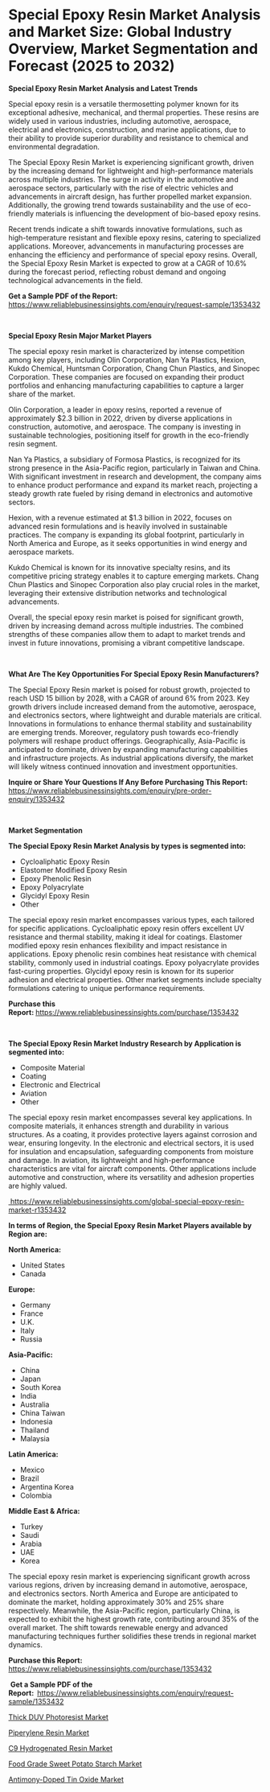 <p><h1>Special Epoxy Resin Market Analysis and Market Size: Global Industry Overview, Market Segmentation and Forecast (2025 to 2032)</h1></p><p><strong>Special Epoxy Resin Market Analysis and Latest Trends</strong></p>
<p><p>Special epoxy resin is a versatile thermosetting polymer known for its exceptional adhesive, mechanical, and thermal properties. These resins are widely used in various industries, including automotive, aerospace, electrical and electronics, construction, and marine applications, due to their ability to provide superior durability and resistance to chemical and environmental degradation.</p><p>The Special Epoxy Resin Market is experiencing significant growth, driven by the increasing demand for lightweight and high-performance materials across multiple industries. The surge in activity in the automotive and aerospace sectors, particularly with the rise of electric vehicles and advancements in aircraft design, has further propelled market expansion. Additionally, the growing trend towards sustainability and the use of eco-friendly materials is influencing the development of bio-based epoxy resins.</p><p>Recent trends indicate a shift towards innovative formulations, such as high-temperature resistant and flexible epoxy resins, catering to specialized applications. Moreover, advancements in manufacturing processes are enhancing the efficiency and performance of special epoxy resins. Overall, the Special Epoxy Resin Market is expected to grow at a CAGR of 10.6% during the forecast period, reflecting robust demand and ongoing technological advancements in the field.</p></p>
<p><strong>Get a Sample PDF of the Report:&nbsp;</strong> <a href="https://www.reliablebusinessinsights.com/enquiry/request-sample/1353432?utm_campaign=1117&utm_medium=2&utm_source=Github&utm_content=ia&utm_term=03042025&utm_id=special-epoxy-resin">https://www.reliablebusinessinsights.com/enquiry/request-sample/1353432</a></p>
<p>&nbsp;</p>
<p><strong>Special Epoxy Resin Major Market Players</strong></p>
<p><p>The special epoxy resin market is characterized by intense competition among key players, including Olin Corporation, Nan Ya Plastics, Hexion, Kukdo Chemical, Huntsman Corporation, Chang Chun Plastics, and Sinopec Corporation. These companies are focused on expanding their product portfolios and enhancing manufacturing capabilities to capture a larger share of the market.</p><p>Olin Corporation, a leader in epoxy resins, reported a revenue of approximately $2.3 billion in 2022, driven by diverse applications in construction, automotive, and aerospace. The company is investing in sustainable technologies, positioning itself for growth in the eco-friendly resin segment.</p><p>Nan Ya Plastics, a subsidiary of Formosa Plastics, is recognized for its strong presence in the Asia-Pacific region, particularly in Taiwan and China. With significant investment in research and development, the company aims to enhance product performance and expand its market reach, projecting a steady growth rate fueled by rising demand in electronics and automotive sectors.</p><p>Hexion, with a revenue estimated at $1.3 billion in 2022, focuses on advanced resin formulations and is heavily involved in sustainable practices. The company is expanding its global footprint, particularly in North America and Europe, as it seeks opportunities in wind energy and aerospace markets.</p><p>Kukdo Chemical is known for its innovative specialty resins, and its competitive pricing strategy enables it to capture emerging markets. Chang Chun Plastics and Sinopec Corporation also play crucial roles in the market, leveraging their extensive distribution networks and technological advancements.</p><p>Overall, the special epoxy resin market is poised for significant growth, driven by increasing demand across multiple industries. The combined strengths of these companies allow them to adapt to market trends and invest in future innovations, promising a vibrant competitive landscape.</p></p>
<p>&nbsp;</p>
<p><strong>What Are The Key Opportunities For Special Epoxy Resin Manufacturers?</strong></p>
<p><p>The Special Epoxy Resin market is poised for robust growth, projected to reach USD 15 billion by 2028, with a CAGR of around 6% from 2023. Key growth drivers include increased demand from the automotive, aerospace, and electronics sectors, where lightweight and durable materials are critical. Innovations in formulations to enhance thermal stability and sustainability are emerging trends. Moreover, regulatory push towards eco-friendly polymers will reshape product offerings. Geographically, Asia-Pacific is anticipated to dominate, driven by expanding manufacturing capabilities and infrastructure projects. As industrial applications diversify, the market will likely witness continued innovation and investment opportunities.</p></p>
<p><strong>Inquire or Share Your Questions If Any Before Purchasing This Report:</strong> <a href="https://www.reliablebusinessinsights.com/enquiry/pre-order-enquiry/1353432?utm_campaign=1117&utm_medium=2&utm_source=Github&utm_content=ia&utm_term=03042025&utm_id=special-epoxy-resin">https://www.reliablebusinessinsights.com/enquiry/pre-order-enquiry/1353432</a></p>
<p>&nbsp;</p>
<p><strong>Market Segmentation</strong></p>
<p><strong>The Special Epoxy Resin Market Analysis by types is segmented into:</strong></p>
<p><ul><li>Cycloaliphatic Epoxy Resin</li><li>Elastomer Modified Epoxy Resin</li><li>Epoxy Phenolic Resin</li><li>Epoxy Polyacrylate</li><li>Glycidyl Epoxy Resin</li><li>Other</li></ul></p>
<p><p>The special epoxy resin market encompasses various types, each tailored for specific applications. Cycloaliphatic epoxy resin offers excellent UV resistance and thermal stability, making it ideal for coatings. Elastomer modified epoxy resin enhances flexibility and impact resistance in applications. Epoxy phenolic resin combines heat resistance with chemical stability, commonly used in industrial coatings. Epoxy polyacrylate provides fast-curing properties. Glycidyl epoxy resin is known for its superior adhesion and electrical properties. Other market segments include specialty formulations catering to unique performance requirements.</p></p>
<p><strong>Purchase this Report:&nbsp;</strong><a href="https://www.reliablebusinessinsights.com/purchase/1353432?utm_campaign=1117&utm_medium=2&utm_source=Github&utm_content=ia&utm_term=03042025&utm_id=special-epoxy-resin">https://www.reliablebusinessinsights.com/purchase/1353432</a></p>
<p>&nbsp;</p>
<p><strong>The Special Epoxy Resin Market Industry Research by Application is segmented into:</strong></p>
<p><ul><li>Composite Material</li><li>Coating</li><li>Electronic and Electrical</li><li>Aviation</li><li>Other</li></ul></p>
<p><p>The special epoxy resin market encompasses several key applications. In composite materials, it enhances strength and durability in various structures. As a coating, it provides protective layers against corrosion and wear, ensuring longevity. In the electronic and electrical sectors, it is used for insulation and encapsulation, safeguarding components from moisture and damage. In aviation, its lightweight and high-performance characteristics are vital for aircraft components. Other applications include automotive and construction, where its versatility and adhesion properties are highly valued.</p></p>
<p><a href="https://www.reliablebusinessinsights.com/global-special-epoxy-resin-market-r1353432?utm_campaign=1117&utm_medium=2&utm_source=Github&utm_content=ia&utm_term=03042025&utm_id=special-epoxy-resin">&nbsp;https://www.reliablebusinessinsights.com/global-special-epoxy-resin-market-r1353432</a></p>
<p><strong>In terms of Region, the Special Epoxy Resin Market Players available by Region are:</strong></p>
<p>
    <p> <strong> North America: </strong>
        <ul>
            <li>United States</li>
            <li>Canada</li>
        </ul>
        </p> 
    <p> <strong> Europe: </strong>
        <ul>
            <li>Germany</li>
            <li>France</li>
            <li>U.K.</li>
            <li>Italy</li>
            <li>Russia</li>
        </ul>
        </p> 
    <p> <strong> Asia-Pacific: </strong>
        <ul>
            <li>China</li>
            <li>Japan</li>
            <li>South Korea</li>
            <li>India</li>
            <li>Australia</li>
            <li>China Taiwan</li>
            <li>Indonesia</li>
            <li>Thailand</li>
            <li>Malaysia</li>
        </ul>
        </p> 
    <p> <strong> Latin America: </strong>
        <ul>
            <li>Mexico</li>
            <li>Brazil</li>
            <li>Argentina Korea</li>
            <li>Colombia</li>
        </ul>
        </p> 
    <p> <strong> Middle East & Africa: </strong>
        <ul>
            <li>Turkey</li>
            <li>Saudi</li>
            <li>Arabia</li>
            <li>UAE</li>
            <li>Korea</li>
        </ul>
    </p>
    </p>
<p><p>The special epoxy resin market is experiencing significant growth across various regions, driven by increasing demand in automotive, aerospace, and electronics sectors. North America and Europe are anticipated to dominate the market, holding approximately 30% and 25% share respectively. Meanwhile, the Asia-Pacific region, particularly China, is expected to exhibit the highest growth rate, contributing around 35% of the overall market. The shift towards renewable energy and advanced manufacturing techniques further solidifies these trends in regional market dynamics.</p></p>
<p><strong>Purchase this Report: </strong><a href="https://www.reliablebusinessinsights.com/purchase/1353432?utm_campaign=1117&utm_medium=2&utm_source=Github&utm_content=ia&utm_term=03042025&utm_id=special-epoxy-resin">https://www.reliablebusinessinsights.com/purchase/1353432</a></p>
<p>&nbsp;<strong>Get a Sample PDF of the Report:&nbsp;&nbsp;</strong><a href="https://www.reliablebusinessinsights.com/enquiry/request-sample/1353432?utm_campaign=1117&utm_medium=2&utm_source=Github&utm_content=ia&utm_term=03042025&utm_id=special-epoxy-resin">https://www.reliablebusinessinsights.com/enquiry/request-sample/1353432</a></p>
<p><strong></strong></p>
<p><p><a href="https://github.com/jaspartatin/Market-Research-Report-List-1/blob/main/thick-duv-photoresist-market.md?utm_campaign=1117&utm_medium=2&utm_source=Github&utm_content=ia&utm_term=03042025&utm_id=special-epoxy-resin">Thick DUV Photoresist Market</a></p><p><a href="https://github.com/jullselai/Market-Research-Report-List-1/blob/main/piperylene-resin-market.md?utm_campaign=1117&utm_medium=2&utm_source=Github&utm_content=ia&utm_term=03042025&utm_id=special-epoxy-resin">Piperylene Resin Market</a></p><p><a href="https://github.com/alefermeivys/Market-Research-Report-List-1/blob/main/c9-hydrogenated-resin-market.md?utm_campaign=1117&utm_medium=2&utm_source=Github&utm_content=ia&utm_term=03042025&utm_id=special-epoxy-resin">C9 Hydrogenated Resin Market</a></p><p><a href="https://github.com/dusektwinec3/Market-Research-Report-List-1/blob/main/food-grade-sweet-potato-starch-market.md?utm_campaign=1117&utm_medium=2&utm_source=Github&utm_content=ia&utm_term=03042025&utm_id=special-epoxy-resin">Food Grade Sweet Potato Starch Market</a></p><p><a href="https://github.com/toghojbeinta/Market-Research-Report-List-1/blob/main/antimony-doped-tin-oxide-market.md?utm_campaign=1117&utm_medium=2&utm_source=Github&utm_content=ia&utm_term=03042025&utm_id=special-epoxy-resin">Antimony-Doped Tin Oxide Market</a></p></p>